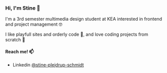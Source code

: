 ### Hi, I'm Stine 👋

I'm a 3rd semester multimedia design student at KEA interested in frontend and project management 🤓

I like playfull sites and orderly code 💜, and love coding projects from scratch 🔧

#### Reach me! 📫
- Linkedin [@stine-plejdrup-schmidt](https://www.linkedin.com/in/stine-plejdrup-schmidt/)

<!--
**StinePS/StinePS** is a ✨ _special_ ✨ repository because its `README.md` (this file) appears on your GitHub profile.

Here are some ideas to get you started:

- 🔭 I’m currently working on ...
- 🌱 I’m currently learning ...
- 👯 I’m looking to collaborate on ...
- 🤔 I’m looking for help with ...
- 💬 Ask me about ...
- 📫 How to reach me: ...
- 😄 Pronouns: ...
- ⚡ Fun fact: ...
-->
